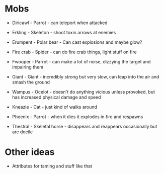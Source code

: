 # Mobs

* Diricawl - Parrot - can teleport when attacked

* Erkling - Skeleton - shoot toxin arrows at enemies

* Erumpent - Polar bear - Can cast explosions and maybe glow?

* Fire crab - Spider - can do fire crab things, light stuff on fire

* Fwooper - Parrot - can make a lot of noise, dizzying the target and impairing them

* Giant - Giant - incredibly strong but very slow, can leap into the air and smash the ground

* Wampus - Ocelot - doesn't do anything vicious unless provoked, but has increased physical damage and speed

* Kneazle - Cat - just kind of walks around

* Phoenix - Parrot - when it dies it explodes in fire and respawns

* Thestral - Skeletal horse - disappears and reappears occasionally but are docile

# Other ideas

* Attributes for taming and stuff like that
